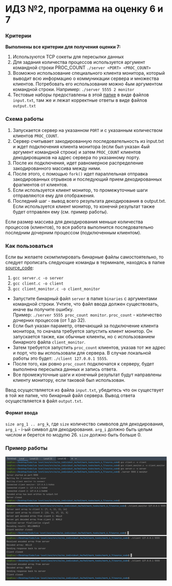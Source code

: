 # ИДЗ №2, программа на оценку 6 и 7

### Критерии
**Выполнены все критерии для получения оценки 7:**
1) Используются TCP сокеты для пересылки данных
2) Для задания количества процессов используется аргумент командной строки PROC_COUNT `./server <PORT> <PROC_COUNT>`
3) Возможно использование специального клиента монитора, который выводит всю информацию о коммуникации сервера и множества клиентов. Потребовать его использование можно 4ым аргументом командной строки. Например: `./server 5555 2 monitor`
3) Тестовые наборы предоставлены в этой [папке](tests) в виде файлов `input.txt`, там же и лежат корректные ответы в виде файлов `output.txt`

### Схема работы
1) Запускается сервер на указанном `PORT` и с указанным количеством клиентов `PROC_COUNT`. 
2) Сервер считывает закодированную последовательность из input.txt и ждет подключения клиента монитора (если был указан 4ый аргумент командной строки) и затем `PROC_COUNT` клиентов декодировщиков на адрес сервера по указанному порту. 
3) После их подключения, идет равномерное распределение закодированного массива между ними. 
4) После этого, с помощью `fork()` идет параллельная отправка закодированных отрывков и последующий прием декодированных фрагментов от клиентов.
5) Если используется клиент монитор, то промежуточные шаги отправляются ему для отображения.
6) Последний шаг - вывод всего результата декодирования в output.txt. Если используется клиент монитор, то конечнй результат также будет отправлен ему (см. пример работы).

Если размер массива для декодирования меньше количества процессов (клиентов), то вся работа выполнится последовательно последним дочерним процессом (подключенным клиентом).

### Как пользоваться
Если вы желаете скомпилировать бинарные файлы самостоятельно, то следует прописать следующие команды в терминале, находясь в папке [source_code](source_code):
1) `gcc server.c -o server`
2) `gcc client.c -o client`
3) `gcc client_monitor.c -o client_monitor`

- Запустите бинарный файл `server` в папке `binaries` с аргументами командной строки. Учтите, что файл ввода должен существовать, иначе вы получите ошибку.\
Пример: `./server 5555 proc_count monitor`. `proc_count` - количество дочерних процессов (от 1 до 32).
- Если был указан параметр, отвечающий за подключение клиента монитора, то сначала требуется запустить клиент монитор. Он запускается также, как обычные клиенты, но с использованием бинарного файла `client_monitor`.
- Затем требуется запустить `proc_count` клиентов, указав тот же адрес и порт, что вы использовали для сервера.
В случае локальной работы это будет: `./client 127.0.0.1 5555`.
- После того, как ровно `proc_count` подключатся к серверу, будет выполнена пересылка данных и запись ответа.
- Все промежуточные шаги и конечный результат будут направлены клиенту монитору, если таковой был использован.

Ввод осуществляется из файла `input.txt`, убедитесь что он существует в той же папке, что бинарный файл сервера. Вывод ответа осуществляется в файл `output.txt`.

#### Формат ввода
`size arg_1 .. arg_k`, где `size` количество символов для декодирования, `arg_i` - i-ый символ для декодирования. `arg_i` должно быть целым числом и берется по модулю 26. `size` должно быть больше 0. 

### Пример работы
![Сервер](img.png)
![Клиент монитор](img_1.png)
![Клиент 1](img_2.png)
![Клиент 2](img_3.png)